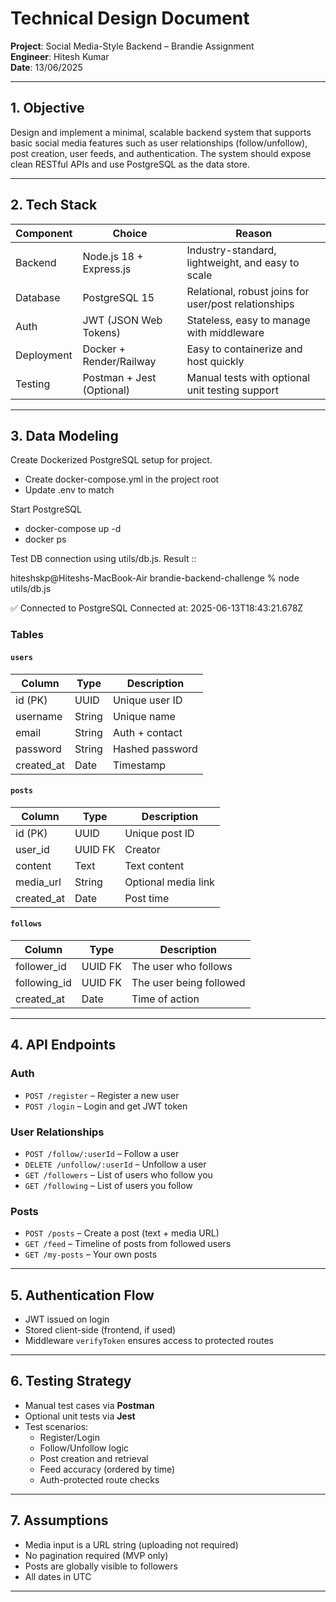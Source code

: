 # Technical Design Document  
**Project**: Social Media-Style Backend – Brandie Assignment  
**Engineer**: Hitesh Kumar  
**Date**: 13/06/2025

---

## 1. Objective  
Design and implement a minimal, scalable backend system that supports basic social media features such as user relationships (follow/unfollow), post creation, user feeds, and authentication. The system should expose clean RESTful APIs and use PostgreSQL as the data store.

---

## 2. Tech Stack

| Component      | Choice            | Reason                                                                 |
|----------------|-------------------|------------------------------------------------------------------------|
| Backend        | Node.js 18 + Express.js | Industry-standard, lightweight, and easy to scale                |
| Database       | PostgreSQL 15     | Relational, robust joins for user/post relationships                   |
| Auth           | JWT (JSON Web Tokens) | Stateless, easy to manage with middleware                          |
| Deployment     | Docker + Render/Railway | Easy to containerize and host quickly                            |
| Testing        | Postman + Jest (Optional) | Manual tests with optional unit testing support                |

---

## 3. Data Modeling

Create Dockerized PostgreSQL setup for project.

- Create docker-compose.yml in the project root
- Update .env to match

Start PostgreSQL

- docker-compose up -d
- docker ps 

Test DB connection using utils/db.js.
Result :: 

hiteshskp@Hiteshs-MacBook-Air brandie-backend-challenge % node utils/db.js

✅ Connected to PostgreSQL
Connected at: 2025-06-13T18:43:21.678Z

### Tables

#### `users`
| Column      | Type    | Description          |
|-------------|---------|----------------------|
| id (PK)     | UUID    | Unique user ID       |
| username    | String  | Unique name          |
| email       | String  | Auth + contact       |
| password    | String  | Hashed password      |
| created_at  | Date    | Timestamp            |

#### `posts`
| Column      | Type    | Description          |
|-------------|---------|----------------------|
| id (PK)     | UUID    | Unique post ID       |
| user_id     | UUID FK | Creator              |
| content     | Text    | Text content         |
| media_url   | String  | Optional media link  |
| created_at  | Date    | Post time            |

#### `follows`
| Column        | Type    | Description                  |
|---------------|---------|------------------------------|
| follower_id   | UUID FK | The user who follows         |
| following_id  | UUID FK | The user being followed      |
| created_at    | Date    | Time of action               |

---
## 4. API Endpoints

### **Auth**
- `POST /register` – Register a new user  
- `POST /login` – Login and get JWT token
  
### **User Relationships**
- `POST /follow/:userId` – Follow a user  
- `DELETE /unfollow/:userId` – Unfollow a user  
- `GET /followers` – List of users who follow you  
- `GET /following` – List of users you follow 

### **Posts**
- `POST /posts` – Create a post (text + media URL)  
- `GET /feed` – Timeline of posts from followed users  
- `GET /my-posts` – Your own posts  

---

## 5. Authentication Flow

- JWT issued on login
- Stored client-side (frontend, if used)
- Middleware `verifyToken` ensures access to protected routes
---

## 6. Testing Strategy

- Manual test cases via **Postman**
- Optional unit tests via **Jest**
- Test scenarios:
  - Register/Login
  - Follow/Unfollow logic
  - Post creation and retrieval
  - Feed accuracy (ordered by time)
  - Auth-protected route checks

---

## 7. Assumptions

- Media input is a URL string (uploading not required)
- No pagination required (MVP only)
- Posts are globally visible to followers
- All dates in UTC

---
